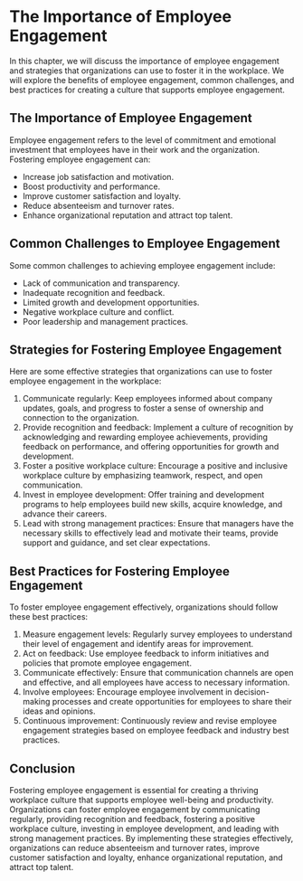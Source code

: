 The Importance of Employee Engagement
===============================================================================

In this chapter, we will discuss the importance of employee engagement and strategies that organizations can use to foster it in the workplace. We will explore the benefits of employee engagement, common challenges, and best practices for creating a culture that supports employee engagement.

The Importance of Employee Engagement
-------------------------------------

Employee engagement refers to the level of commitment and emotional investment that employees have in their work and the organization. Fostering employee engagement can:

* Increase job satisfaction and motivation.
* Boost productivity and performance.
* Improve customer satisfaction and loyalty.
* Reduce absenteeism and turnover rates.
* Enhance organizational reputation and attract top talent.

Common Challenges to Employee Engagement
----------------------------------------

Some common challenges to achieving employee engagement include:

* Lack of communication and transparency.
* Inadequate recognition and feedback.
* Limited growth and development opportunities.
* Negative workplace culture and conflict.
* Poor leadership and management practices.

Strategies for Fostering Employee Engagement
--------------------------------------------

Here are some effective strategies that organizations can use to foster employee engagement in the workplace:

1. Communicate regularly: Keep employees informed about company updates, goals, and progress to foster a sense of ownership and connection to the organization.
2. Provide recognition and feedback: Implement a culture of recognition by acknowledging and rewarding employee achievements, providing feedback on performance, and offering opportunities for growth and development.
3. Foster a positive workplace culture: Encourage a positive and inclusive workplace culture by emphasizing teamwork, respect, and open communication.
4. Invest in employee development: Offer training and development programs to help employees build new skills, acquire knowledge, and advance their careers.
5. Lead with strong management practices: Ensure that managers have the necessary skills to effectively lead and motivate their teams, provide support and guidance, and set clear expectations.

Best Practices for Fostering Employee Engagement
------------------------------------------------

To foster employee engagement effectively, organizations should follow these best practices:

1. Measure engagement levels: Regularly survey employees to understand their level of engagement and identify areas for improvement.
2. Act on feedback: Use employee feedback to inform initiatives and policies that promote employee engagement.
3. Communicate effectively: Ensure that communication channels are open and effective, and all employees have access to necessary information.
4. Involve employees: Encourage employee involvement in decision-making processes and create opportunities for employees to share their ideas and opinions.
5. Continuous improvement: Continuously review and revise employee engagement strategies based on employee feedback and industry best practices.

Conclusion
----------

Fostering employee engagement is essential for creating a thriving workplace culture that supports employee well-being and productivity. Organizations can foster employee engagement by communicating regularly, providing recognition and feedback, fostering a positive workplace culture, investing in employee development, and leading with strong management practices. By implementing these strategies effectively, organizations can reduce absenteeism and turnover rates, improve customer satisfaction and loyalty, enhance organizational reputation, and attract top talent.
